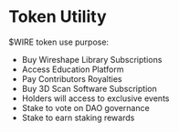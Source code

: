 # Token Utility

$WIRE token use purpose:

* Buy Wireshape Library Subscriptions
* Access Education Platform
* Pay Contributors Royalties
* Buy 3D Scan Software Subscription
* Holders will access to exclusive events
* Stake to vote on DAO governance
* Stake to earn staking rewards
